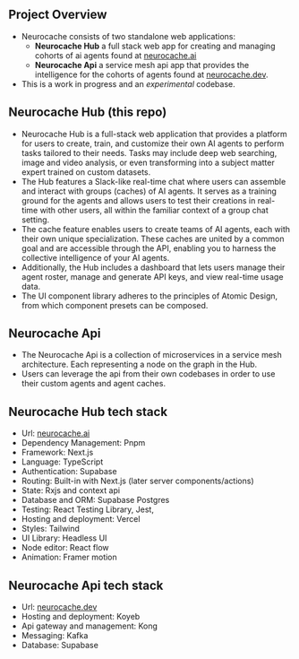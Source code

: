 
## Project Overview
- Neurocache consists of two standalone web applications: 
	- **Neurocache Hub** a full stack web app for creating and managing cohorts of ai agents found at [neurocache.ai]() 
	- **Neurocache Api** a service mesh api app that provides the intelligence for the cohorts of agents found at [neurocache.dev](). 
- This is a work in progress and an _experimental_ codebase.

## Neurocache Hub (this repo)
- Neurocache Hub is a full-stack web application that provides a platform for users to create, train, and customize their own AI agents to perform tasks tailored to their needs. Tasks may include deep web searching, image and video analysis, or even transforming into a subject matter expert trained on custom datasets.
- The Hub features a Slack-like real-time chat where users can assemble and interact with groups (caches) of AI agents. It serves as a training ground for the agents and allows users to test their creations in real-time with other users, all within the familiar context of a group chat setting.
- The cache feature enables users to create teams of AI agents, each with their own unique specialization. These caches are united by a common goal and are accessible through the API, enabling you to harness the collective intelligence of your AI agents.
- Additionally, the Hub includes a dashboard that lets users manage their agent roster, manage and generate API keys, and view real-time usage data.
- The UI component library adheres to the principles of Atomic Design, from which component presets can be composed.

## Neurocache Api
- The Neurocache Api is a collection of microservices in a service mesh architecture. Each representing a node on the graph in the Hub.
- Users can leverage the api from their own codebases in order to use their custom agents and agent caches.

## Neurocache Hub tech stack
- Url: [neurocache.ai]()
- Dependency Management: Pnpm
- Framework: Next.js
- Language: TypeScript
- Authentication: Supabase
- Routing: Built-in with Next.js (later server components/actions)
- State: Rxjs and context api
- Database and ORM: Supabase Postgres
- Testing: React Testing Library, Jest,
- Hosting and deployment: Vercel
- Styles: Tailwind
- UI Library: Headless UI
- Node editor: React flow
- Animation: Framer motion

## Neurocache Api tech stack
- Url: [neurocache.dev]()
- Hosting and deployment: Koyeb
- Api gateway and management: Kong
- Messaging: Kafka
- Database: Supabase